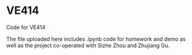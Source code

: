 # VE414
Code for VE414

The file uploaded here includes .ipynb code for homework and demo as well as the project co-operated with Sizhe Zhou and Zhujiang Gu. 
